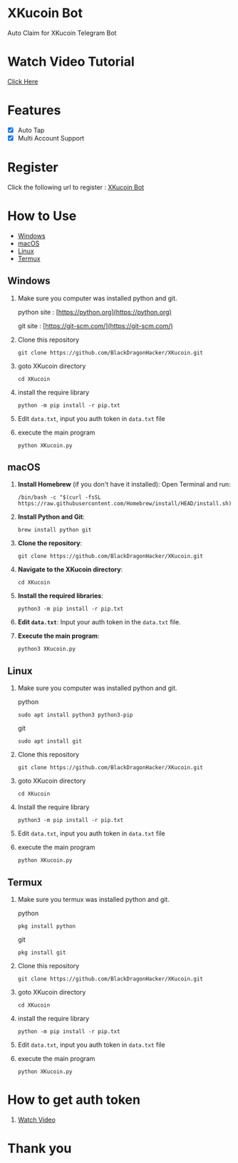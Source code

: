 # XKucoin Bot

Auto Claim for XKucoin Telegram Bot

# Watch Video Tutorial
[Click Here](#)

# Features

- [x] Auto Tap
- [x] Multi Account Support

# Register

Click the following url to register : [XKucoin Bot](https://t.me/xkucoinbot/kucoinminiapp?startapp=cm91dGU9JTJGdGFwLWdhbWUlM0ZpbnZpdGVyVXNlcklkJTNENzI5NzkwODc2NiUyNnJjb2RlJTNEUVAzVzMzMzk=)

# How to Use
- [Windows](#windows)
- [macOS](#macOS)
- [Linux](#linux)
- [Termux](#termux)
## Windows 

1. Make sure you computer was installed python and git.
   
   python site : [https://python.org](https://python.org)
   
   git site : [https://git-scm.com/](https://git-scm.com/)

2. Clone this repository
   ```shell
   git clone https://github.com/BlackDragonHacker/XKucoin.git
   ```

3. goto XKucoin directory
   ```
   cd XKucoin
   ```

4. install the require library
   ```
   python -m pip install -r pip.txt
   ```

5. Edit `data.txt`, input you auth token in `data.txt` file

6. execute the main program 
   ```
   python XKucoin.py
   ```

## macOS

1. **Install Homebrew** (if you don't have it installed):
   Open Terminal and run:
   ```shell
   /bin/bash -c "$(curl -fsSL https://raw.githubusercontent.com/Homebrew/install/HEAD/install.sh)"
   ```

2. **Install Python and Git**:
   ```shell
   brew install python git
   ```

3. **Clone the repository**:
   ```shell
   git clone https://github.com/BlackDragonHacker/XKucoin.git
   ```

4. **Navigate to the XKucoin directory**:
   ```shell
   cd XKucoin
   ```

5. **Install the required libraries**:
   ```shell
   python3 -m pip install -r pip.txt
   ```

6. **Edit `data.txt`**:
   Input your auth token in the `data.txt` file.

7. **Execute the main program**:
   ```shell
   python3 XKucoin.py
   ```

## Linux

1. Make sure you computer was installed python and git.
   
   python
   ```shell
   sudo apt install python3 python3-pip
   ```
   git
   ```shell
   sudo apt install git
   ```

2. Clone this repository
   
   ```shell
   git clone https://github.com/BlackDragonHacker/XKucoin.git
   ```

3. goto XKucoin directory

   ```shell
   cd XKucoin
   ```

4. Install the require library
   
   ```
   python3 -m pip install -r pip.txt
   ```

5. Edit `data.txt`, input you auth token in `data.txt` file

6. execute the main program 
   ```
   python XKucoin.py
   ```

## Termux

1. Make sure you termux was installed python and git.
   
   python
   ```
   pkg install python
   ```

   git
   ```
   pkg install git
   ```

2. Clone this repository
   ```shell
   git clone https://github.com/BlackDragonHacker/XKucoin.git
   ```

3. goto XKucoin directory
   ```
   cd XKucoin
   ```

4. install the require library
   ```
   python -m pip install -r pip.txt
   ```
5. Edit `data.txt`, input you auth token in `data.txt` file
   
6. execute the main program 
   ```
   python XKucoin.py
   ```


# How to get auth token

1. [Watch Video](https://youtu.be/JY0ER5FqHEc)

# Thank you
